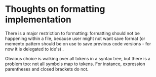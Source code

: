 # Thoughts on formatting implementation

There is a major restriction to formatting: formatting should not be happening within a file, because user might not
want save format (or memento pattern should be on use to save previous code versions - for now it is delegated to ide's)
.

Obvious choice is walking over all tokens in a syntax tree, but there is a problem too: not all symbols map to tokens.
For instance, expression parentheses and closed brackets do not.